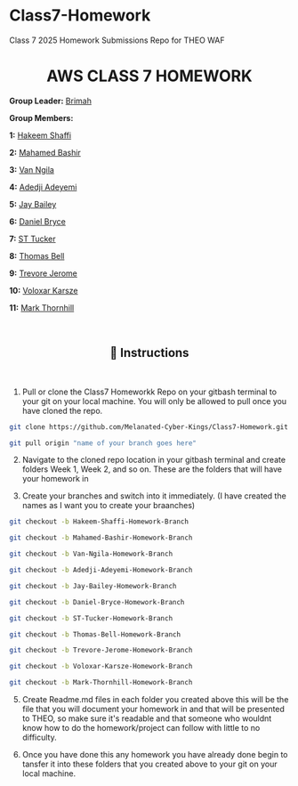 # Class7-Homework

Class 7 2025 Homework Submissions Repo for THEO WAF 

<h1 align="center">AWS CLASS 7 HOMEWORK</h1>


**Group Leader:** 
<a href="https://github.com/Brimah-Khalil-Kamara">Brimah</a>


**Group Members:**

**1:** <a href="https://github.com/pushashaft">Hakeem Shaffi</a>

**2:** <a href="https://github.com/BashiM1">Mahamed Bashir</a> 

**3:** <a href="https://github.com/waseeconsulting-git">Van Ngila</a> 

**4:** <a href="https://github.com/anthonyadeconsulting-source">Adedji Adeyemi</a> 

**5:** <a href="https://https://github.com/jareonbailey-web">Jay Bailey</a> 

**6:** <a href="https://github.com/DBs-art">Daniel Bryce</a> 

**7:** <a href="https://https://github.com/statuc30721">ST Tucker</a> 

**8:** <a href="https://github.com/thomas065">Thomas Bell</a> 

**9:** <a href="https://github.com/Futurist2099">Trevore Jerome</a> 

**10:** <a href="https://github.com/theswordpt-git">Voloxar Karsze</a> 

**11:** <a href="https://github.com/theswordpt-git">Mark Thornhill</a> 

<br>

<h2 align="center">📌 Instructions</h2>

<br>

1. Pull or clone the Class7 Homeworkk Repo on your gitbash terminal to your git on your local machine. You will only be allowed to pull once you have cloned the repo. 


```bash
git clone https://github.com/Melanated-Cyber-Kings/Class7-Homework.git
```

```bash
git pull origin "name of your branch goes here"
```


2. Navigate to the cloned repo location in your gitbash terminal and create folders Week 1, Week 2, and so on. These are the folders that will have your homework in

3. Create your branches and switch into it immediately. (I have created the names as I want you to create your braanches)

```bash
git checkout -b Hakeem-Shaffi-Homework-Branch
```
```bash
git checkout -b Mahamed-Bashir-Homework-Branch
```
```bash
git checkout -b Van-Ngila-Homework-Branch
```
```bash
git checkout -b Adedji-Adeyemi-Homework-Branch
```
```bash
git checkout -b Jay-Bailey-Homework-Branch
```
```bash
git checkout -b Daniel-Bryce-Homework-Branch
```
```bash
git checkout -b ST-Tucker-Homework-Branch
```
```bash
git checkout -b Thomas-Bell-Homework-Branch
```
```bash
git checkout -b Trevore-Jerome-Homework-Branch
```
```bash
git checkout -b Voloxar-Karsze-Homework-Branch
```
```bash
git checkout -b Mark-Thornhill-Homework-Branch
```
   
5. Create Readme.md files in each folder you created above this will be the file that you will document your homework in and that will be presented to THEO, so make sure it's readable and that someone who wouldnt know how to do the homework/project can follow with little to no difficulty.

6. Once you have done this any homework you have already done begin to tansfer it into these folders that you created above to your git on your local machine.

   



<br>










